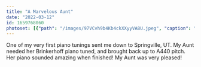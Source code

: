 ```yaml
---
title: "A Marvelous Aunt"
date: "2022-03-12"
id: 1659768060
photoset: [{"path": "/images/97VCvh9b4Kb4ckXXyyVA8U.jpeg", "caption": "", "thumbnail": "True"}]
---
```

One of my very first piano tunings sent me down to Springville, UT. My Aunt needed her Brinkerhoff  piano tuned, and brought back up to A440 pitch. Her piano sounded amazing when finished! My Aunt was very pleased! 